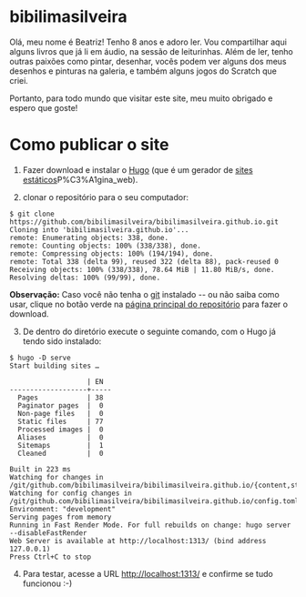 # bibilimasilveira

Olá, meu nome é Beatriz! Tenho 8 anos e adoro ler. Vou compartilhar aqui alguns livros que já li em áudio, na sessão de 
leiturinhas. Além de ler, tenho outras paixões como pintar, desenhar, vocês podem ver alguns dos meus desenhos e 
pinturas na galeria, e também alguns jogos do Scratch que criei.

Portanto, para todo mundo que visitar este site, meu muito obrigado e espero que goste!

# Como publicar o site

1. Fazer download e instalar o [Hugo](https://gohugo.io/) (que é um gerador de [sites estáticos](https://pt.wikipedia.org/wiki/)P%C3%A1gina_web).

2.  clonar o repositório para o seu computador:

```shell
$ git clone https://github.com/bibilimasilveira/bibilimasilveira.github.io.git
Cloning into 'bibilimasilveira.github.io'...
remote: Enumerating objects: 338, done.
remote: Counting objects: 100% (338/338), done.
remote: Compressing objects: 100% (194/194), done.
remote: Total 338 (delta 99), reused 322 (delta 88), pack-reused 0
Receiving objects: 100% (338/338), 78.64 MiB | 11.80 MiB/s, done.
Resolving deltas: 100% (99/99), done.
```

**Observação:** Caso você não tenha o [git](https://git-scm.com/docs/git/pt_BR) instalado -- ou não saiba como usar,
clique no botão verde na [página principal do repositório](https://github.com/bibilimasilveira/bibilimasilveira.github.io) para fazer o download.

3. De dentro do diretório execute o seguinte comando, com o Hugo já tendo sido instalado:

```shell
$ hugo -D serve
Start building sites …

                   | EN
-------------------+-----
  Pages            | 38
  Paginator pages  |  0
  Non-page files   |  0
  Static files     | 77
  Processed images |  0
  Aliases          |  0
  Sitemaps         |  1
  Cleaned          |  0

Built in 223 ms
Watching for changes in /git/github.com/bibilimasilveira/bibilimasilveira.github.io/{content,static,themes}
Watching for config changes in /git/github.com/bibilimasilveira/bibilimasilveira.github.io/config.toml
Environment: "development"
Serving pages from memory
Running in Fast Render Mode. For full rebuilds on change: hugo server --disableFastRender
Web Server is available at http://localhost:1313/ (bind address 127.0.0.1)
Press Ctrl+C to stop
```

4. Para testar, acesse a URL [http://localhost:1313/]() e confirme se tudo funcionou :-)
